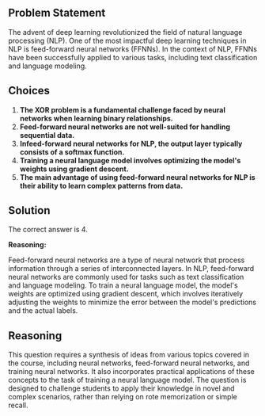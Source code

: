 ## Problem Statement

The advent of deep learning revolutionized the field of natural language processing (NLP). One of the most impactful deep learning techniques in NLP is feed-forward neural networks (FFNNs). In the context of NLP, FFNNs have been successfully applied to various tasks, including text classification and language modeling.

## Choices

1. **The XOR problem is a fundamental challenge faced by neural networks when learning binary relationships.**
2. **Feed-forward neural networks are not well-suited for handling sequential data.**
3. **Infeed-forward neural networks for NLP, the output layer typically consists of a softmax function.**
4. **Training a neural language model involves optimizing the model's weights using gradient descent.**
5. **The main advantage of using feed-forward neural networks for NLP is their ability to learn complex patterns from data.**

## Solution

The correct answer is 4.

**Reasoning:**

Feed-forward neural networks are a type of neural network that process information through a series of interconnected layers. In NLP, feed-forward neural networks are commonly used for tasks such as text classification and language modeling. To train a neural language model, the model's weights are optimized using gradient descent, which involves iteratively adjusting the weights to minimize the error between the model's predictions and the actual labels.

## Reasoning

This question requires a synthesis of ideas from various topics covered in the course, including neural networks, feed-forward neural networks, and training neural networks. It also incorporates practical applications of these concepts to the task of training a neural language model. The question is designed to challenge students to apply their knowledge in novel and complex scenarios, rather than relying on rote memorization or simple recall.
